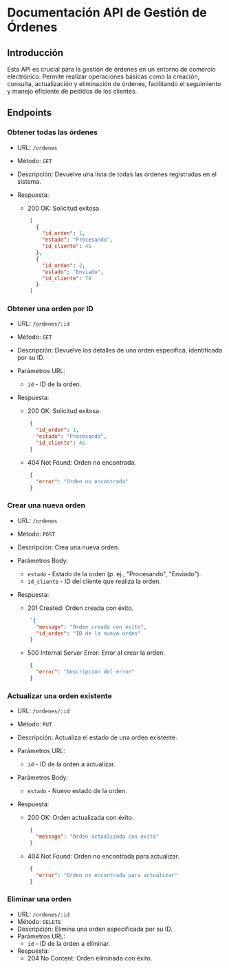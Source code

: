 Documentación API de Gestión de Órdenes
=======================================

Introducción
------------

Esta API es crucial para la gestión de órdenes en un entorno de comercio electrónico. Permite realizar operaciones básicas como la creación, consulta, actualización y eliminación de órdenes, facilitando el seguimiento y manejo eficiente de pedidos de los clientes.

Endpoints
---------

### Obtener todas las órdenes

-   URL: `/ordenes`
-   Método: `GET`
-   Descripción: Devuelve una lista de todas las órdenes registradas en el sistema.
-   Respuesta:
    -   200 OK: Solicitud exitosa.

    ```json
        [
          {
            "id_orden": 1,
            "estado": "Procesando",
            "id_cliente": 45
          },
          {
            "id_orden": 2,
            "estado": "Enviado",
            "id_cliente": 78
          }
        ]
    ```

### Obtener una orden por ID

-   URL: `/ordenes/:id`
-   Método: `GET`
-   Descripción: Devuelve los detalles de una orden específica, identificada por su ID.
-   Parámetros URL:
    -   `id` - ID de la orden.
-   Respuesta:
    -   200 OK: Solicitud exitosa.

    ```json
        {
          "id_orden": 1,
          "estado": "Procesando",
          "id_cliente": 45
        }
    ```

    -   404 Not Found: Orden no encontrada.

    ```json
        {
          "error": "Orden no encontrada"
        }
    ```

### Crear una nueva orden

-   URL: `/ordenes`
-   Método: `POST`
-   Descripción: Crea una nueva orden.
-   Parámetros Body:
    -   `estado` - Estado de la orden (p. ej., "Procesando", "Enviado").
    -   `id_cliente` - ID del cliente que realiza la orden.
-   Respuesta:
    -   201 Created: Orden creada con éxito.

    ```json
        `{
          "message": "Orden creada con éxito",
          "id_orden": "ID de la nueva orden"
        }
    ```

    -   500 Internal Server Error: Error al crear la orden.

    ```json
        {
          "error": "Descripción del error"
        }
    ```

### Actualizar una orden existente

-   URL: `/ordenes/:id`
-   Método: `PUT`
-   Descripción: Actualiza el estado de una orden existente.
-   Parámetros URL:
    -   `id` - ID de la orden a actualizar.
-   Parámetros Body:
    -   `estado` - Nuevo estado de la orden.
-   Respuesta:
    -   200 OK: Orden actualizada con éxito.

    ```json
        {
          "message": "Orden actualizada con éxito"
        }
    ```

    -   404 Not Found: Orden no encontrada para actualizar.

    ```json
        {
          "error": "Orden no encontrada para actualizar"
        }
    ```

### Eliminar una orden

-   URL: `/ordenes/:id`
-   Método: `DELETE`
-   Descripción: Elimina una orden especificada por su ID.
-   Parámetros URL:
    -   `id` - ID de la orden a eliminar.
-   Respuesta:
    -   204 No Content: Orden eliminada con éxito.
